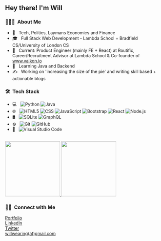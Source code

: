 <h2> Hey there! I'm Will</h2>

<h3> 👨🏼‍💻 &nbsp;About Me </h3>

- 🤔 &nbsp; Tech, Politics, Laymans Economics and Finance
- 🎓 &nbsp; Full Stack Web Development - Lambda School + Bradfield CS/University of London CS
- 💼 &nbsp; Current: Product Engineer (mainly FE + React) at Routific, Career/Recruitment Advisor at Lambda School & Co-founder of www.valkon.io
- 🌱 &nbsp; Learning Java and Backend
- ✍️ &nbsp; Working on 'increasing the size of the pie' and writing skill based + actionable blogs

<h3> 🛠 &nbsp;Tech Stack</h3>

- 💻 &nbsp;
  ![Python](https://img.shields.io/badge/-Python-333333?style=flat&logo=python)
  ![Java](https://img.shields.io/badge/-Java-333333?style=flat&logo=java)
- 🌐 &nbsp;
  ![HTML5](https://img.shields.io/badge/-HTML5-333333?style=flat&logo=HTML5)
  ![CSS](https://img.shields.io/badge/-CSS-333333?style=flat&logo=CSS3&logoColor=1572B6)
  ![JavaScript](https://img.shields.io/badge/-JavaScript-333333?style=flat&logo=javascript)
  ![Bootstrap](https://img.shields.io/badge/-Bootstrap-333333?style=flat&logo=bootstrap&logoColor=563D7C)
  ![React](https://img.shields.io/badge/-React-333333?style=flat&logo=react)
  ![Node.js](https://img.shields.io/badge/-Node.js-333333?style=flat&logo=node.js)
- 🛢 &nbsp;
  ![SQLite](https://img.shields.io/badge/-SQLite-333333?style=flat&logo=sqlite)
  ![GraphQL](https://img.shields.io/badge/-GraphQL-333333?style=flat&logo=graphql)
- ⚙️ &nbsp;
  ![Git](https://img.shields.io/badge/-Git-333333?style=flat&logo=git)
  ![GitHub](https://img.shields.io/badge/-GitHub-333333?style=flat&logo=github)
- 🔧 &nbsp;
  ![Visual Studio Code](https://img.shields.io/badge/-Visual%20Studio%20Code-333333?style=flat&logo=visual-studio-code&logoColor=007ACC)

<br/>

<a href="https://github.com/willwearing">
  <img height="180em" src="https://github-readme-stats.vercel.app/api?username=willwearing&theme=buefy&show_icons=true" />
  <img height="180em" src="https://github-readme-stats.vercel.app/api/top-langs/?username=willwearing&theme=buefy&layout=compact&langs_count=10" />
</a>

<h3> 🤝🏻 &nbsp;Connect with Me </h3>

<p>
<a href="https://willwearingportfolio.netlify.app//">Portfolio</a>
  </br>
<a href="https://www.linkedin.com/in/william-wearing/">LinkedIn</a>
</br>
<a href="https://twitter.com/willwearing/">Twitter</a>
</br>
<a href="mailto:willwearing@gmail.com">willwearing(at)gmail.com</a>
</br>
